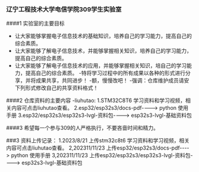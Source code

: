 ### 辽宁工程技术大学电信学院309学生实验室
####1 实验室的主要目标
- 让大家能够掌握电子信息技术的基础知识，培养自己的学习能力，提高自己的综合素质。
- 让大家能够了解电子信息技术，并能够掌握相关知识，培养自己的学习能力，提高自己的综合素质。
- 让大家能够了解电子信息技术的应用，并能够掌握相关知识，培自己的学习能力，提高自己的综合素质。
-特将学习过程中的所有成果以各种的形式进行分享，并将成果共享，共同进步！
-额，慢慢改吧！
-强调：仓库维护成员请安下列形式修改自己的共享资料格式！

####2 仓库资料的主要内容
-liuhutao:
        1.STM32C8T6 学习资料和学习视频，相关内容可点击liuhutao查看。
        2.esp32/esp32s3/docs-pdf----> python 使用手册
        3.esp32/esp32s3/esp32s3-lvgl-资料包----> esp32s3-lvgl-基础资料包
        
    
####3 希望每一个参与309的人严格执行，不要吝啬时间和精力。

###3  资料上传记录：
1.2023/8/21 上传stm32c8t6 学习资料和学习视频，相关内容可点击liuhutao查看。
2,202311/11/23 上传esp32/esp32s3/docs-pdf----> python 使用手册
3,202311/11/23 上传esp32/esp32s3/esp32s3-lvgl-资料包----> esp32s3-lvgl-基础资料包
